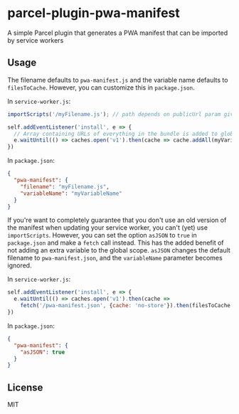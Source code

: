 # parcel-plugin-pwa-manifest
A simple Parcel plugin that generates a PWA manifest that can be imported by service workers

## Usage

The filename defaults to `pwa-manifest.js` and the variable name defaults to `filesToCache`. However, you can customize this in `package.json`.

In `service-worker.js`:

```javascript
importScripts('/myFilename.js'); // path depends on publicUrl param given to Parcel 

self.addEventListener('install', e => {
  // Array containing URLs of everything in the bundle is added to global scope of service worker in pwa-manifest.js
  e.waitUntil(() => caches.open('v1').then(cache => cache.addAll(myVariableName)));
})
```

In `package.json`:

```json
{
  "pwa-manifest": {
    "filename": "myFilename.js",
    "variableName": "myVariableName"
  }
}
```

If you're want to completely guarantee that you don't use an old version of the manifest when updating your service worker, you can't (yet) use `importScripts`. However, you can set the option `asJSON` to `true` in `package.json` and make a `fetch` call instead. This has the added benefit of not adding an extra variable to the global scope. `asJSON` changes the default filename to `pwa-manifest.json`, and the `variableName` parameter becomes ignored.

In `service-worker.js`:

```javascript
self.addEventListener('install', e => {
  e.waitUntil(() => caches.open('v1').then(cache => 
    fetch('/pwa-manifest.json', {cache: 'no-store'}).then(filesToCache => cache.addAll(filesToCache))));
})
```

In `package.json`:
```json
{
  "pwa-manifest": {
    "asJSON": true
  }
}
```

## License
MIT